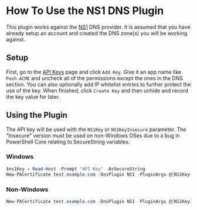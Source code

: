 # How To Use the NS1 DNS Plugin

This plugin works against the [NS1](https://ns1.com) DNS provider. It is assumed that you have already setup an account and created the DNS zone(s) you will be working against.

## Setup

First, go to the [API Keys](https://my.nsone.net/#/account/settings) page and click `Add Key`. Give it an app name like `Posh-ACME` and uncheck all of the permissions except the ones in the DNS section. You can also optionally add IP whitelist entries to further protect the use of the key. When finished, click `Create Key` and then unhide and record the key value for later.

## Using the Plugin

The API key will be used with the `NS1Key` or `NS1KeyInsecure` parameter. The "Insecure" version must be used on non-Windows OSes due to a bug in PowerShell Core relating to SecureString variables.

### Windows

```powershell
$ns1Key = Read-Host -Prompt "API Key" -AsSecureString
New-PACertificate test.example.com -DnsPlugin NS1 -PluginArgs @{NS1Key=$ns1Key}
```

### Non-Windows

```powershell
New-PACertificate test.example.com -DnsPlugin NS1 -PluginArgs @{NS1KeyInsecure='xxxxxxxxxxxx'}
```
